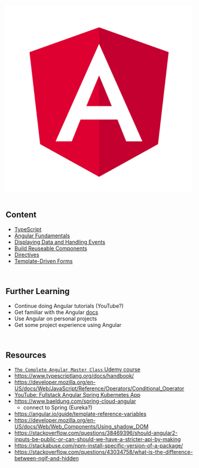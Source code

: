 <img src="./resources/angular_logo.png" alt="Angular Logo" width=500>
<br>
<br>

## Content
* [TypeScript](./content/typescript.md)
* [Angular Fundamentals](./content/angular-fundamentals.md)
* [Displaying Data and Handling Events](./content/data-and-events.md)
* [Build Reuseable Components](./content/components.md)
* [Directives](./content/directives.md)
* [Template-Driven Forms](./content/template-driven-forms.md)

<br>

## Further Learning
* Continue doing Angular tutorials (YouTube?)
* Get familiar with the Angular [docs](https://angular.io/docs)
* Use Angular on personal projects
* Get some project experience using Angular

<br>

## Resources
* [```The Complete Angular Master Class``` Udemy course](https://www.udemy.com/course/the-complete-angular-master-class/learn/lecture/7251988#learning-tools)
* https://www.typescriptlang.org/docs/handbook/
* https://developer.mozilla.org/en-US/docs/Web/JavaScript/Reference/Operators/Conditional_Operator
* [YouTube: Fullstack Angular Spring Kubernetes App](https://www.youtube.com/watch?v=aPzpsfQtlKY)
* https://www.baeldung.com/spring-cloud-angular
    * connect to Spring (Eureka?)
* https://angular.io/guide/template-reference-variables
* https://developer.mozilla.org/en-US/docs/Web/Web_Components/Using_shadow_DOM
* https://stackoverflow.com/questions/38469396/should-angular2-inputs-be-public-or-can-should-we-have-a-stricter-api-by-making
* https://stackabuse.com/npm-install-specific-version-of-a-package/
* https://stackoverflow.com/questions/43034758/what-is-the-difference-between-ngif-and-hidden




























